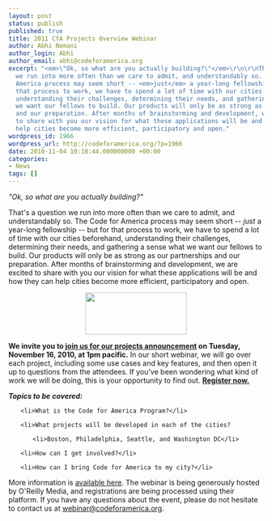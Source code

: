 ```yaml
---
layout: post
status: publish
published: true
title: 2011 CfA Projects Overview Webinar
author: Abhi Nemani
author_login: Abhi
author_email: abhi@codeforamerica.org
excerpt: "<em>\"Ok, so what are you actually building?\"</em>\r\n\r\nThat's a question
  we run into more often than we care to admit, and understandably so. The Code for
  America process may seem short -- <em>just</em> a year-long fellowship -- but for
  that process to work, we have to spend a lot of time with our cities beforehand,
  understanding their challenges, determining their needs, and gathering a sense what
  we want our fellows to build. Our products will only be as strong as our partnerships
  and our preparation. After months of brainstorming and development, we are excited
  to share with you our vision for what these applications will be and how they can
  help cities become more efficient, participatory and open."
wordpress_id: 1966
wordpress_url: http://codeforamerica.org/?p=1966
date: 2010-11-04 10:18:44.000000000 +00:00
categories:
- News
tags: []
---
```

<em>"Ok, so what are you actually building?"</em>



That's a question we run into more often than we care to admit, and understandably so. The Code for America process may seem short -- <em>just</em> a year-long fellowship -- but for that process to work, we have to spend a lot of time with our cities beforehand, understanding their challenges, determining their needs, and gathering a sense what we want our fellows to build. Our products will only be as strong as our partnerships and our preparation. After months of brainstorming and development, we are excited to share with you our vision for what these applications will be and how they can help cities become more efficient, participatory and open.

<!--more-->

<p style="text-align: center;"><a href="http://bit.ly/cfa-web11"><img class="aligncenter" src="http://action.codeforamerica.org/page/-/rsvp-now.jpg" alt="" width="200" height="83" align="center" /></a></p>

<strong>We invite you to <a href="http://bit.ly/cfa-web11">join us for our projects announcement</a></strong><strong> on Tuesday, November 16, 2010, at 1pm pacific.</strong> In our short webinar, we will go over each project, including some use cases and key features, and then open it up to questions from the attendees. If you've been wondering what kind of work we will be doing, this is your opportunity to find out. <strong><a href="http://bit.ly/cfa-web11">Register now.</a></strong>



<em><strong>Topics to be covered:</strong></em>

<ul>

	<li>What is the Code for America Program?</li>

	<li>What projects will be developed in each of the cities?

<ul>

	<li>Boston, Philadelphia, Seattle, and Washington DC</li>

</ul>

</li>

	<li>How can I get involved?</li>

	<li>How can I bring Code for America to my city?</li>

</ul>

More information is <a href="http://codeforamerica.org/2011-webinar">available here</a>. The webinar is being generously hosted by O'Reilly Media, and registrations are being processed using their platform. If you have any questions about the event, please do not hesitate to contact us at webinar@codeforamerica.org.

